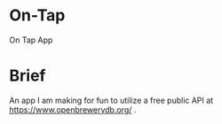 # On-Tap
On Tap App

# Brief
An app I am making for fun to utilize a free public API at https://www.openbrewerydb.org/ .

